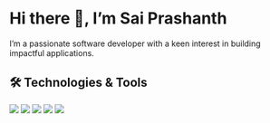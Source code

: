 <div align="left">
  <h1>Hi there 👋, I’m Sai Prashanth</h1>
  <p>I’m a passionate software developer with a keen interest in building impactful applications.</p>
</div>

<div align="left">
  <h2>🛠️ Technologies & Tools</h2>
      <a href="https://github.com/KSaiPrashanth"><img src="https://skillicons.dev/icons?i=js,py" /></a>
      <a href="#"><img src="https://skillicons.dev/icons?i=react,nodejs,express,flask,django" /></a>
      <a href="https://github.com/KSaiPrashanth"><img src="https://skillicons.dev/icons?i=bootstrap,tailwind" /></a>
      <a href="https://github.com/KSaiPrashanth"><img src="https://skillicons.dev/icons?i=mongodb,postgresql" /></a>
      <a href="https://github.com/KSaiPrashanth"><img src="https://skillicons.dev/icons?i=docker,kubernetes,postman,git,github,vscode" /></a>
</div>
